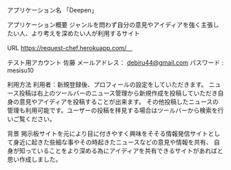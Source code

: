 アプリケーション名
「Deepen」

アプリケーション概要
ジャンルを問わず自分の意見やアイディアを強く主張したい人、より考えを深めたい人が利用するサイト

URL
https://request-chef.herokuapp.com/　

テスト用アカウント 佐藤
メールアドレス： debiru44@gmail.com 
パスワード : mesisu10

利用方法
利用者：新規登録後、プロフィールの設定をしていただきます。
ニュース投稿は右上のツールバーのニュース管理から新規作成を投稿していただき自身の意見やアイディアを投稿することが出来ます。
その他投稿したニュースの管理も利用可能です。ユーザーの投稿を拝見する場合はツールバーから検索を行いご覧ください。

背景
掲示板サイトを元により目に付きやすく興味をそそる情報発信サイトとして身近に起きた些細な事やその時起きたニュースなどの意見や情報を共有、
自身が知っていることをより深める為にアイディアを共有できるサイトがあればと思い作成しました。
